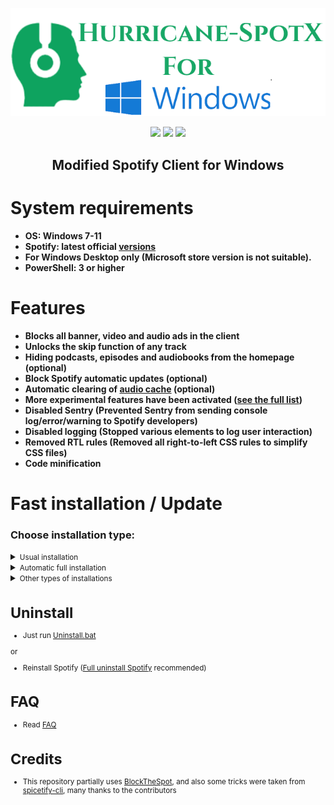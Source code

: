   <p align="center">
  <a href="https://github.com/chill-music/Hurricane-SpotX/releases"><img src="https://raw.githubusercontent.com/chill-music/Hurricane-SpotX/main/logo-win1.png" />
</p>

<p align="center">        
      <a href="https://t.me/spotify_windows_mod"><img src="https://raw.githubusercontent.com/SpotX-CLI/SpotX-commons/main/.github/Pic/Shields/tg.svg"></a>
      <a href="https://discord.gg/p43cusgUPm"><img src="https://discord.com/api/guilds/807273906872123412/widget.png"></a>
      <a href="https://telegra.ph/SpotX-FAQ-09-19"><img src="https://raw.githubusercontent.com/SpotX-CLI/SpotX-commons/main/.github/Pic/Shields/faq.svg"></a>
      </p>

   <h2> <div align="center"><b> Modified Spotify Client for Windows </b></div> </h2>

<h1>System requirements</h1>

- <strong>OS: Windows 7-11</strong>
- <strong>Spotify: latest official [versions](https://cutt.ly/8EH6NuH)</strong>
- <strong>For Windows Desktop only (Microsoft store version is not suitable).</strong>
- <strong>PowerShell: 3 or higher</strong>

<h1>Features</h1>

- <strong>Blocks all banner, video and audio ads in the client</strong>
- <strong>Unlocks the skip function of any track</strong>
- <strong>Hiding podcasts, episodes and audiobooks from the homepage (optional)</strong>
- <strong>Block Spotify automatic updates (optional)</strong>
- <strong>Automatic clearing of [audio cache](https://github.com/chill-music/Hurricane-SpotX/discussions/2) (optional)</strong>
- <strong>More experimental features have been activated ([see the full list](https://github.com/chill-music/Hurricane-SpotX/discussions/50))</strong>
- <strong>Disabled Sentry (Prevented Sentry from sending console log/error/warning to Spotify developers)</strong>
- <strong>Disabled logging (Stopped various elements to log user interaction)</strong>
- <strong>Removed RTL rules (Removed all right-to-left CSS rules to simplify CSS files)</strong>
- <strong>Code minification</strong>

<h1>Fast installation / Update</h1>
<h3>Choose installation type:</h3>
<details>
<summary><small>Usual installation</small></summary><p>
  
  #### During installation, you need to confirm some actions, also contains:

  - All [experimental features](https://github.com/chill-music/Hurricane-SpotX/discussions/50) included

  <h4> </h4>
  
#### Just download and run [Install.bat](https://raw.githack.com/chill-music/Hurricane-SpotX/main/Install.bat)

or

#### Run The following command in PowerShell:

```ps1
[Net.ServicePointManager]::SecurityProtocol = [Net.SecurityProtocolType]::Tls12; (iwr -useb 'https://raw.githubusercontent.com/chill-music/Hurricane-SpotX/main/Install.ps1').Content | iex
```

</details>
  
  
<details>
<summary><small>Automatic full installation</small></summary><p>
  
  <h4>Automatic installation without confirmation, what does it do?</h4> 
  
  - Automatic removal of Spotify MS if it was found 
  - Automatic installation of the recommended version of Spotify (if another client has already been found, it will be installed over) 
  - Hiding podcasts/episodes/audiobooks from the homepage 
  - Automatic blocking of Spotify updates
  - All [experimental features](https://github.com/chill-music/Hurricane-SpotX/discussions/50) included
  - After the installation is completed, the client will autorun.
  
<h4> </h4>

#### Just download and run [Install_Auto.bat](https://raw.githack.com/chill-music/Hurricane-SpotX/main/scripts/Install_Auto.bat)

or

#### Run The following command in PowerShell:

```ps1
[Net.ServicePointManager]::SecurityProtocol = [Net.SecurityProtocolType]::Tls12; iex "& { $((iwr -useb 'https://raw.githubusercontent.com/chill-music/Hurricane-SpotX/main/Install.ps1').Content) } -confirm_uninstall_ms_spoti -confirm_spoti_recomended_over -podcasts_off -cache_off -block_update_on -start_spoti"
```

</details>

<details>
<summary><small>Other types of installations</summary><p>

<details>
<summary><small>Automatic basic installation</small></summary><p>
  
  #### Automatic basic installation without confirmation, what does it do? 
  
  - Automatic removal of Spotify MS if it was found 
  - Automatic installation of the recommended version of Spotify (if another client has already been found, it will be installed over)
  - After the installation is completed, the client will autorun
  
<h4> </h4>

#### Just download and run [Install_Basic.bat](https://raw.githack.com/chill-music/Hurricane-SpotX/main/scripts/Install_Basic.bat)

or

#### Run The following command in PowerShell:

```ps1
[Net.ServicePointManager]::SecurityProtocol = [Net.SecurityProtocolType]::Tls12; iex "& { $((iwr -useb 'https://raw.githubusercontent.com/chill-music/Hurricane-SpotX/main/Install.ps1').Content) } -confirm_uninstall_ms_spoti -confirm_spoti_recomended_over -podcasts_on -cache_off -block_update_off -exp_standart -hide_col_icon_off -start_spoti"
```

</details>

<details>
<summary><small>Installation for premium</small></summary><p>
  
  #### Usual installation only without ad blocking, for those who have a premium account, also contains:

  - All [experimental features](https://github.com/chill-music/Hurricane-SpotX/discussions/50) included

  <h4> </h4>
  
#### Just download and run [Install_Prem.bat](https://raw.githack.com/chill-music/Hurricane-SpotX/main/scripts/Install_Prem.bat)

or

#### Run The following command in PowerShell:

```ps1
[Net.ServicePointManager]::SecurityProtocol = [Net.SecurityProtocolType]::Tls12; iex "& { $((iwr -useb 'https://raw.githubusercontent.com/chill-music/Hurricane-SpotX/main/Install.ps1').Content) } -premium"
```

</details>

<details>
<summary><small>Installing with Scoop</small></summary><p>
  
  #### Installing SpotX via the Scoop package manager includes:

  - Automatic removal of Spotify MS if it was found 
  - Automatic installation of the recommended version of Spotify (if another client has already been found, it will be installed over) 
  - Hiding podcasts/episodes/audiobooks from the homepage  
  - Automatic blocking of Spotify updates
  - All [experimental features](https://github.com/chill-music/Hurricane-SpotX/discussions/50) included 
  
  <h4> </h4>
  
#### Installing SpotX with Scoop
Just run these commands in the command prompt or powershell:
<br>
<br>```scoop bucket add nonportable```
<br>```scoop install spotx-np```

#### Updating SpotX with Scoop

To update SpotX or check for updates run this command in the command prompt or powershell:

```scoop update spotx-np```

#### Uninstalling SpotX with Scoop

To fully uninstall SpotX and Spotify run this command in the command prompt or powershell:

```scoop uninstall spotx-np```

</details>


<details>
<summary><small>Installing with parameters</small></summary><p>

You can specify various parameters for a more flexible installation, more [details here](https://github.com/chill-music/Hurricane-SpotX/discussions/60)

</details>

</details>

<h1>Uninstall</h1>

- Just run [Uninstall.bat](https://raw.githack.com/chill-music/Hurricane-SpotX/main/Uninstall.bat)

or

- Reinstall Spotify ([Full uninstall Spotify](https://github.com/amd64fox/Uninstall-Spotify) recommended)

<h1>FAQ</h1>

- Read [FAQ](https://telegra.ph/SpotX-FAQ-09-19)

<h1>Credits</h1>

- This repository partially uses <a href="https://github.com/mrpond/BlockTheSpot">BlockTheSpot</a>, and also some tricks were taken from <a href="https://github.com/khanhas/spicetify-cli">spicetify-cli</a>, many thanks to the contributors
